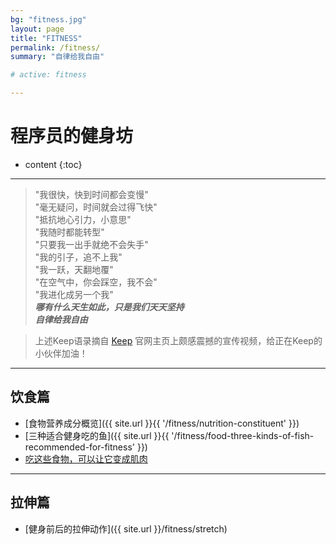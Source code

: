 ```yaml
---
bg: "fitness.jpg"
layout: page
title: "FITNESS"
permalink: /fitness/
summary: "自律给我自由"

# active: fitness

---
```


<h1>程序员的健身坊</h1>

* content
{:toc}

---

>"我很快，快到时间都会变慢"    
"毫无疑问，时间就会过得飞快"    
"抵抗地心引力，小意思"  
"我随时都能转型"  
"只要我一出手就绝不会失手"    
"我的引子，追不上我"  
"我一跃，天翻地覆"  
"在空气中，你会踩空，我不会"  
"我进化成另一个我"  
***哪有什么天生如此，只是我们天天坚持***  
***自律给我自由***


>上述Keep语录摘自 [Keep](https://gotokeep.com/) 官网主页上颇感震撼的宣传视频，给正在Keep的小伙伴加油！

<!--<video src="{{ site.url }}{{ site.img_path }}{{ '/keep.mp4' }}" controls="controls"></video>
-->
---

## 饮食篇
- [食物营养成分概览]({{ site.url }}{{ '/fitness/nutrition-constituent' }})
- [三种适合健身吃的鱼]({{ site.url }}{{ '/fitness/food-three-kinds-of-fish-recommended-for-fitness' }})
- [吃这些食物，可以让它变成肌肉](http://show.gotokeep.com/articles/586084562363ee3a3cdd8097)

---

## 拉伸篇
- [健身前后的拉伸动作]({{ site.url }}/fitness/stretch)

